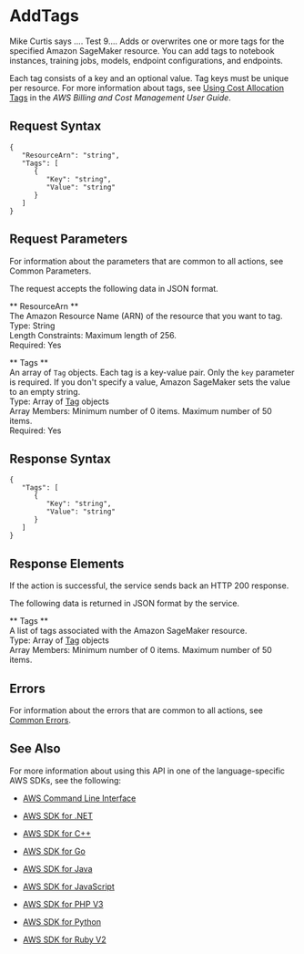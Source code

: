 # AddTags<a name="API_AddTags"></a>

Mike Curtis says .... Test 9.... Adds or overwrites one or more tags for the specified Amazon SageMaker resource\. You can add tags to notebook instances, training jobs, models, endpoint configurations, and endpoints\. 

Each tag consists of a key and an optional value\. Tag keys must be unique per resource\. For more information about tags, see [Using Cost Allocation Tags](http://docs.aws.amazon.com/awsaccountbilling/latest/aboutv2/cost-alloc-tags.html#allocation-what) in the *AWS Billing and Cost Management User Guide*\. 

## Request Syntax<a name="API_AddTags_RequestSyntax"></a>

```
{
   "ResourceArn": "string",
   "Tags": [ 
      { 
         "Key": "string",
         "Value": "string"
      }
   ]
}
```

## Request Parameters<a name="API_AddTags_RequestParameters"></a>

For information about the parameters that are common to all actions, see Common Parameters\.

The request accepts the following data in JSON format\.

 ** ResourceArn **   
The Amazon Resource Name \(ARN\) of the resource that you want to tag\.   
Type: String  
Length Constraints: Maximum length of 256\.  
Required: Yes

 ** Tags **   
An array of `Tag` objects\. Each tag is a key\-value pair\. Only the `key` parameter is required\. If you don't specify a value, Amazon SageMaker sets the value to an empty string\.   
Type: Array of [Tag](API_Tag.md) objects  
Array Members: Minimum number of 0 items\. Maximum number of 50 items\.  
Required: Yes

## Response Syntax<a name="API_AddTags_ResponseSyntax"></a>

```
{
   "Tags": [ 
      { 
         "Key": "string",
         "Value": "string"
      }
   ]
}
```

## Response Elements<a name="API_AddTags_ResponseElements"></a>

If the action is successful, the service sends back an HTTP 200 response\.

The following data is returned in JSON format by the service\.

 ** Tags **   
A list of tags associated with the Amazon SageMaker resource\.  
Type: Array of [Tag](API_Tag.md) objects  
Array Members: Minimum number of 0 items\. Maximum number of 50 items\.

## Errors<a name="API_AddTags_Errors"></a>

For information about the errors that are common to all actions, see [Common Errors](CommonErrors.md)\.

## See Also<a name="API_AddTags_SeeAlso"></a>

For more information about using this API in one of the language\-specific AWS SDKs, see the following:

+  [AWS Command Line Interface](http://docs.aws.amazon.com/goto/aws-cli/sagemaker-2017-07-24/AddTags) 

+  [AWS SDK for \.NET](http://docs.aws.amazon.com/goto/DotNetSDKV3/sagemaker-2017-07-24/AddTags) 

+  [AWS SDK for C\+\+](http://docs.aws.amazon.com/goto/SdkForCpp/sagemaker-2017-07-24/AddTags) 

+  [AWS SDK for Go](http://docs.aws.amazon.com/goto/SdkForGoV1/sagemaker-2017-07-24/AddTags) 

+  [AWS SDK for Java](http://docs.aws.amazon.com/goto/SdkForJava/sagemaker-2017-07-24/AddTags) 

+  [AWS SDK for JavaScript](http://docs.aws.amazon.com/goto/AWSJavaScriptSDK/sagemaker-2017-07-24/AddTags) 

+  [AWS SDK for PHP V3](http://docs.aws.amazon.com/goto/SdkForPHPV3/sagemaker-2017-07-24/AddTags) 

+  [AWS SDK for Python](http://docs.aws.amazon.com/goto/boto3/sagemaker-2017-07-24/AddTags) 

+  [AWS SDK for Ruby V2](http://docs.aws.amazon.com/goto/SdkForRubyV2/sagemaker-2017-07-24/AddTags) 
